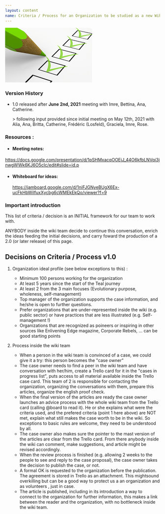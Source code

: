 ```yaml
---
layout: content
name: Criteria / Process for an Organization to be studied as a new Wiki case
---
```

![](/media/criteria.jpg)

### Version History

* 1.0 released after **June 2nd, 2021** meeting with Imre, Bettina, Ana, Catherine. 

  \> following input provided since initial meeting on May 12th, 2021 with Alia, Ana, Britta, Catherine, Frédéric (Losfeld), Graciela, Imre, Rose.

### Resources :

* #### Meeting notes:

https://docs.google.com/presentation/d/1pSHMxacqOOEjJ_44O6kfbLNVqi3jnwgWWk6KJ6O5cIc/edit#slide=id.p

* #### Whiteboard for ideas:

   https://jamboard.google.com/d/1niFJGNyeBUgX6Ex-ucFkHbWilfuxXycbg6cWMEkEkQo/viewer?f=9

### Important introduction

This list of criteria / decision is an INITIAL framework for our team to work with. 

ANYBODY inside the wiki team decide to continue this conversation, enrich the ideas feeding the initial decisions, and carry foward the production of a 2.0 (or later release) of this page.

## Decisions on Criteria / Process v1.0

1. Organization ideal profile (see below exceptions to this) : 

   * Minimum 100 persons working for the organization
   * At least 5 years since the start of the Teal journey
   * At least 2 from the 3 main focuses (Evolutionary purpose, wholeness, self-management)
   * Top manager of the organization supports the case information, and he/she is open to further questions.
   * Prefer organizations that are under-represented inside the wiki (e.g. public sector) or have practices that are less illustrated (e.g. Self-management !)
   * Organizations that are recognized as poineers or inspiring in other sources like Enlivening Edge magazine, Corporate Rebels, ... can be good starting points

2. Process inside the wiki team

   * When a person in the wiki team is convinced of a case, we could give it a try: this person becomes the "case owner"
   * The case owner needs to find a peer in the wiki team and have conversation with her/him, create a Trello card for it in the "cases in progress list", puts access to all material available inside the Trello case card. This team of 2 is responsible for contacting the organization, organizing the conversations with them, prepare this articles, organize the english proof check. 
   * When the final version of the articles are ready the case owner launches an advice process with the whole wiki team from the Trello card (calling @board to read it). He or she explains what were the criteria used, and the prefered criteria (point 1 here above) are NOT met, explain what still makes the case worth to be in the wiki. So exceptions to basic rules are welcome, they need to be understood by all.
   * The case owner also makes sure the pointer to the mast version of the articles are clear from the Trello card. From there anybody inside the wiki can comment, make suggestions, and article might be revised accordingly.
   * When the review process is finished (e.g. allowing 2 weeks to the people to see and reply to the case proposal), the case owner takes the decision to publish the case, or not.
   * A formal OK is requested to the organization before the publication. The agreement is stored in Trello as an attachment. This mightsound overkilling but can be a good way to protect us a an organization and as volunteers , just in case.
   * The article is published, including in its introduction a way to connect to the organization for further information, this makes a link between the reader and the organization, with no bottleneck inside the wiki team.

